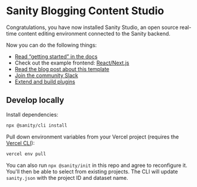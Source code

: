 # Sanity Blogging Content Studio

Congratulations, you have now installed Sanity Studio, an open source real-time content editing environment connected to the Sanity backend.

Now you can do the following things:

- [Read “getting started” in the docs](https://www.sanity.io/docs/introduction/getting-started?utm_source=readme)
- Check out the example frontend: [React/Next.js](https://github.com/sanity-io/tutorial-sanity-blog-react-next)
- [Read the blog post about this template](https://www.sanity.io/blog/build-your-own-blog-with-sanity-and-next-js?utm_source=readme)
- [Join the community Slack](https://slack.sanity.io/?utm_source=readme)
- [Extend and build plugins](https://www.sanity.io/docs/content-studio/extending?utm_source=readme)

## Develop locally

Install dependencies:

```sh
npx @sanity/cli install
```

Pull down environment variables from your Vercel project (requires the [Vercel CLI](https://vercel.com/docs/cli)):

```sh
vercel env pull
```



You can also run `npx @sanity/init` in this repo and agree to reconfigure it. You'll then be able to select from existing projects. The CLI will update `sanity.json` with the project ID and dataset name.
